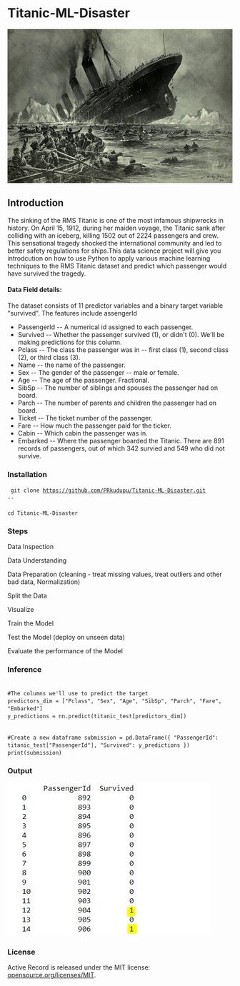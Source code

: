 # Titanic-ML-Disaster
![alt text](stower_titanic.jpg)
## Introduction
The sinking of the RMS Titanic is one of the most infamous shipwrecks in history. On April 15, 1912, during her maiden voyage, the Titanic sank after colliding with an iceberg, killing 1502 out of 2224 passengers and crew. This sensational tragedy shocked the international community and led to better safety regulations for ships.This data science project will give you introdcution on how to use Python to apply various machine learning techniques to the RMS Titanic dataset and predict which passenger would have survived the tragedy.

#### Data Field details:
The dataset consists of 11 predictor variables and a binary target variable "survived". The features include assengerId
* PassengerId -- A numerical id assigned to each passenger.
* Survived    -- Whether the passenger survived (1), or didn't (0). We'll be making predictions for this column.
* Pclass      -- The class the passenger was in -- first class (1), second class (2), or third class (3).
* Name        -- the name of the passenger.
* Sex         -- The gender of the passenger -- male or female.
* Age         -- The age of the passenger. Fractional.
* SibSp       -- The number of siblings and spouses the passenger had on board.
* Parch       -- The number of parents and children the passenger had on board.
* Ticket      -- The ticket number of the passenger.
* Fare        -- How much the passenger paid for the ticker.
* Cabin       -- Which cabin the passenger was in.
* Embarked    -- Where the passenger boarded the Titanic.
There are 891 records of passengers, out of which 342 survied and 549 who did not survive.
### Installation
<code><tr> git clone https://github.com/PRkudupu/Titanic-ML-Disaster.git  --      
      cd Titanic-ML-Disaster </tr></code> 
### Steps 
Data Inspection

Data Understanding

Data Preparation (cleaning - treat missing values, treat outliers and other bad data, Normalization)

Split the Data

Visualize

Train the Model

Test the Model <a>(deploy on unseen data)
      
Evaluate the performance of the Model

### Inference
<code>
#The columns we'll use to predict the target
predictors_dim = ["Pclass", "Sex", "Age", "SibSp", "Parch", "Fare", "Embarked"]
y_predictions = nn.predict(titanic_test[predictors_dim])

#Create a new dataframe 
submission = pd.DataFrame({
        "PassengerId": titanic_test["PassengerId"],
        "Survived": y_predictions
    })
print(submission)
</code>
### Output
![alt text](op.JPG)
### License 
Active Record is released under the MIT license:
 <a href="https://opensource.org/licenses/MIT">opensource.org/licenses/MIT</a>.

